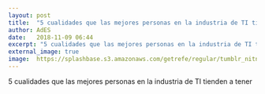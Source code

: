 ```yaml
---
layout: post
title:  "5 cualidades que las mejores personas en la industria de TI tienden a tener"
author: AdES
date:   2018-11-09 06:44
excerpt: "5 cualidades que las mejores personas en la industria de TI tienden a tener"
external_image: true
image:  https://splashbase.s3.amazonaws.com/getrefe/regular/tumblr_nitntzP3s11slhhf0o1_1280.jpg
---
```

5 cualidades que las mejores personas en la industria de TI tienden a tener